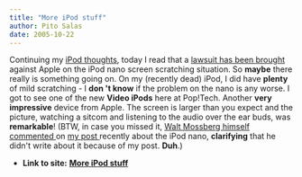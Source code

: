 ```yaml
---
title: "More iPod stuff"
author: Pito Salas
date: 2005-10-22
---
```


Continuing my [iPod thoughts](</weblogs/archives/000895.php>), today I read
that a [lawsuit has been brought
](<http://www.betanews.com/article/Apple_Sued_Over_Nano_Scratching/1129913472>)against
Apple on the iPod nano screen scratching situation. So **maybe** there really
is something going on. On my (recently dead) iPod, I did have **plenty** of
mild scratching - I **don 't know** if the problem on the nano is any worse. I
got to see one of the new **Video iPods** here at Pop!Tech. Another **very
impressive** device from Apple. The screen is larger than you expect and the
picture, watching a sitcom and listening to the audio over the ear buds, was
**remarkable**! (BTW, in case you missed it, [Walt Mossberg himself commented
](</mt/mt-comments-pitofake.cgi?entry_id=895>)on [my post
](</weblogs/archives/000895.php>)recently about the iPod nano, **clarifying**
that he didn't write about it because of my post. **Duh**.)


* **Link to site:** **[More iPod stuff](None)**
